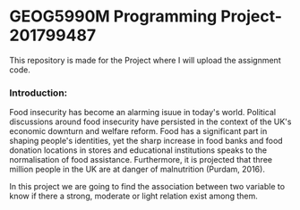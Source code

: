 # GEOG5990M Programming Project-201799487
This repository is made for the Project where I will upload the assignment code.

### Introduction:
Food insecurity has become an alarming isuue in today's world. Political discussions around food insecurity have persisted in the context of the UK's economic downturn and welfare reform. Food has a significant part in shaping people's identities, yet the sharp increase in food banks and food donation locations in stores and educational institutions speaks to the normalisation of food assistance. Furthermore, it is projected that three million people in the UK are at danger of malnutrition (Purdam, 2016).

In this project we are going to find the association between two variable to know if there a strong, moderate or light relation exist among them.

